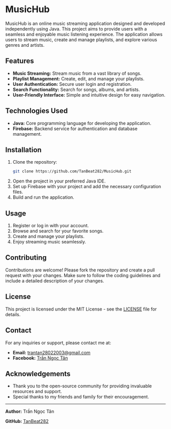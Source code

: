# MusicHub

MusicHub is an online music streaming application designed and developed independently using Java. This project aims to provide users with a seamless and enjoyable music listening experience. The application allows users to stream music, create and manage playlists, and explore various genres and artists.

## Features

- **Music Streaming:** Stream music from a vast library of songs.
- **Playlist Management:** Create, edit, and manage your playlists.
- **User Authentication:** Secure user login and registration.
- **Search Functionality:** Search for songs, albums, and artists.
- **User-Friendly Interface:** Simple and intuitive design for easy navigation.

## Technologies Used

- **Java:** Core programming language for developing the application.
- **Firebase:** Backend service for authentication and database management.

## Installation

1. Clone the repository:
    ```sh
    git clone https://github.com/TanBeat282/MusicHub.git
    ```
2. Open the project in your preferred Java IDE.
3. Set up Firebase with your project and add the necessary configuration files.
4. Build and run the application.

## Usage

1. Register or log in with your account.
2. Browse and search for your favorite songs.
3. Create and manage your playlists.
4. Enjoy streaming music seamlessly.

## Contributing

Contributions are welcome! Please fork the repository and create a pull request with your changes. Make sure to follow the coding guidelines and include a detailed description of your changes.

## License

This project is licensed under the MIT License - see the [LICENSE](LICENSE) file for details.

## Contact

For any inquiries or support, please contact me at:
- **Email:** trantan28022003@gmail.com
- **Facebook:** [Trần Ngọc Tân](https://www.facebook.com/trantan03)

## Acknowledgements

- Thank you to the open-source community for providing invaluable resources and support.
- Special thanks to my friends and family for their encouragement.

---

**Author:** Trần Ngọc Tân

**GitHub:** [TanBeat282](https://github.com/TanBeat282)
